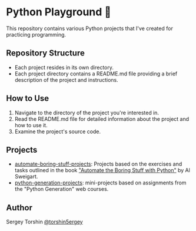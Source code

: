 # Python Playground 🐍

This repository contains various Python projects that I've created for practicing programming.

## Repository Structure

- Each project resides in its own directory.
- Each project directory contains a README.md file providing a brief description of the project and instructions.

## How to Use

1. Navigate to the directory of the project you're interested in.
2. Read the README.md file for detailed information about the project and how to use it.
3. Examine the project's source code.

## Projects

- [automate-boring-stuff-projects](./automate-boring-stuff-projects): Projects based on the exercises and tasks outlined in the book ["Automate the Boring Stuff with Python"](https://automatetheboringstuff.com/) by Al Sweigart.
- [python-generation-projects](./python-generation-projects): mini-projects based on assignments from the "Python Generation" web courses.

## Author

Sergey Torshin [@torshin5ergey](https://github.com/torshin5ergey)
